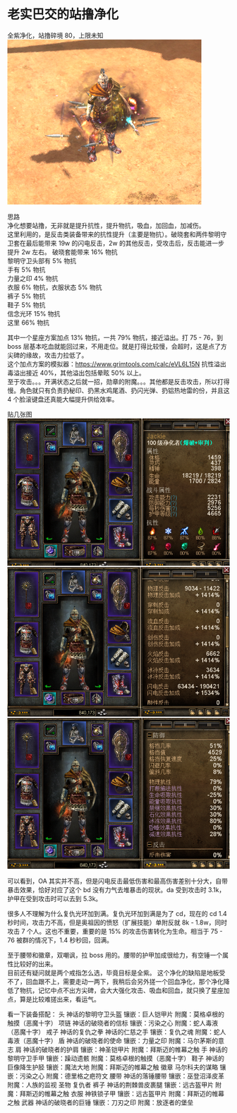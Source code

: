 # 老实巴交的站撸净化

全紫净化，站撸碎境 80，上限未知
![图片](./pic-01.png)

思路  
净化想要站撸，无非就是提升抗性，提升物抗，吸血，加回血，加减伤。  
这里利用的，是反击类装备带来的抗性提升（主要是物抗）。破晓套和两件黎明守卫套在最后能带来 19w 的闪电反击，2w 的其他反击，受攻击后，反击能进一步提升 2w 左右。
破晓套能带来 16% 物抗  
黎明守卫头部有 5% 物抗  
手有 5% 物抗  
力量之印 4% 物抗  
衣服 6% 物抗，衣服状态 5% 物抗  
裤子 5% 物抗  
鞋子 5% 物抗  
信念光环 15% 物抗  
这里 66% 物抗

其中一个星座方案加点 13% 物抗，一共 79% 物抗，接近溢出。打 75 - 76，到 boss 层基本吃血就能回过来，不用走位。就是打得比较慢，会超时，这是点了方尖碑的缘故，攻击力拉低了。  
这个加点方案的模拟器：https://www.grimtools.com/calc/eVL6L15N
抗性溢出毒溢出接近 40%，其他溢出包括晕眩 50% 以上。  
至于攻击。。。开满状态之后就一招，勋章的附魔。。。其他都是反击攻击，所以打得慢。角色就只有负责扔秘印、扔黑水鸡尾酒、扔闪光弹、扔铝热地雷的份，并且这 4 个脸滚键盘还真能大幅提升供给效率。

贴几张图  
![图片](./pic-02.png)  
![图片](./pic-03.png)  
![图片](./pic-04.png)  

可以看到，OA 其实并不高，但是闪电反击最低伤害和最高伤害差别十分大，自带暴击效果，恰好对应了这个 bd 没有力气去堆暴击的现状。da 受到攻击时 3.1k，护甲在受到攻击时可以去到 5.3k。

很多人不理解为什么复仇光环加到满。复仇光环加到满是为了 cd，现在的 cd 1.4 秒时间，攻击力不高，但是奥祖因的愤怒（扩展技能）单附反就 8k - 1.8w，同时攻击 7 个人。这也不重要，重要的是 15% 的攻击伤害转化为生命。相当于 75 - 76 被群的情况下，1.4 秒秒回，回满。

至于腰带和徽章，双嘲讽，拉 boss 用的。腰带的护甲加成很给力，有空锤一个属性比较好的出来。  
目前还有疑问就是两个戒指怎么选，毕竟目标是全紫。
这个净化的缺陷是地板受不了，回血跟不上，需要走动一两下，我稍后会另外搓一个回血净化，那个净化降低了物抗，记忆中点不出方尖碑，会大大强化攻击、吸血和回血，就只换了星座加点，算是比较难搓出来，看运气。

看一下装备搭配：
头 神话的黎明守卫头盔 镶嵌：巨人铠甲片 附魔：莫格卓根的触摸（恶魔十字）
项链 神话的破晓者的信标 镶嵌：污染之心 附魔：蛇人毒液（恶魔十字）
戒子 神话的复仇之拳 神话的仁慈之手 镶嵌：复仇之魂 附魔：蛇人毒液（恶魔十字）
盾 神话的破晓者的使命 镶嵌：力量之印 附魔：马尔茅斯的意志
肩 神话的破晓者的护肩 镶嵌：神圣铠甲片 附魔：拜斯迈的帷幕之触
手 神话的黎明守卫手甲 镶嵌：躁动遗骸 附魔：莫格卓根的触摸（恶魔十字）
鞋子 神话的巨像降生护胫 镶嵌：魔法大地 附魔：拜斯迈的帷幕之触
徽章 马尔科夫的谋略 镶嵌：污染之心 附魔：德里格之疤符文
腰带 神话的落锤腰带 镶嵌：巫登沼泽皮革 附魔：人族的监视
圣物 复仇者
裤子 神话的荆棘兽皮裹腿 镶嵌：远古盔甲片 附魔：拜斯迈的帷幕之触
衣服 神铁锁子甲 镶嵌：远古盔甲片 附魔：拜斯迈的帷幕之触
武器 神话的破晓者的巨锤 镶嵌：刀刃之印 附魔：放逐者的堡垒
